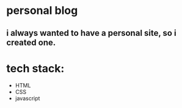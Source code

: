 # personal blog
i always wanted to have a personal site, so i created one.
------
# tech stack:
- HTML
- CSS
- javascript